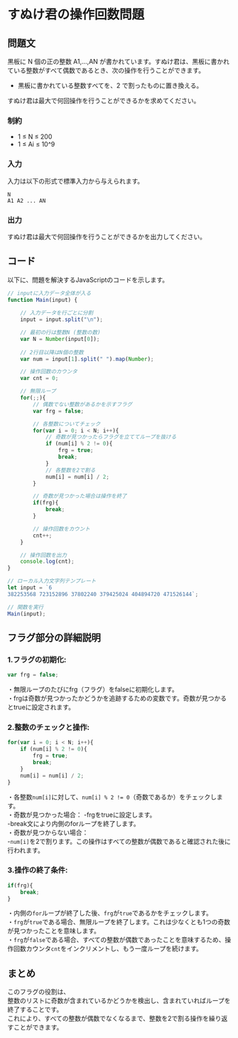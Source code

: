 # すぬけ君の操作回数問題

## 問題文

黒板に N 個の正の整数 A1,...,AN が書かれています。すぬけ君は、黒板に書かれている整数がすべて偶数であるとき、次の操作を行うことができます。

- 黒板に書かれている整数すべてを、2 で割ったものに置き換える。

すぬけ君は最大で何回操作を行うことができるかを求めてください。

### 制約
- 1 ≤ N ≤ 200
- 1 ≤ Ai ≤ 10^9

### 入力
入力は以下の形式で標準入力から与えられます。
```
N
A1 A2 ... AN
```


### 出力
すぬけ君は最大で何回操作を行うことができるかを出力してください。

## コード

以下に、問題を解決するJavaScriptのコードを示します。

```javascript
// inputに入力データ全体が入る
function Main(input) {
    
    // 入力データを行ごとに分割
    input = input.split("\n");

    // 最初の行は整数N (整数の数)
    var N = Number(input[0]);
    
    // 2行目以降はN個の整数
    var num = input[1].split(" ").map(Number);

    // 操作回数のカウンタ
    var cnt = 0;

    // 無限ループ
    for(;;){
        // 偶数でない整数があるかを示すフラグ
        var frg = false;

        // 各整数についてチェック
        for(var i = 0; i < N; i++){
            // 奇数が見つかったらフラグを立ててループを抜ける
            if (num[i] % 2 != 0){
                frg = true;
                break;
            }
            // 各整数を2で割る
            num[i] = num[i] / 2;
        }

        // 奇数が見つかった場合は操作を終了
        if(frg){
            break;
        }

        // 操作回数をカウント
        cnt++;
    }

    // 操作回数を出力
    console.log(cnt);
}

// ローカル入力文字列テンプレート
let input = `6
382253568 723152896 37802240 379425024 404894720 471526144`;

// 関数を実行
Main(input);
```
## フラグ部分の詳細説明
### 1.フラグの初期化:
```js
var frg = false;
```
・無限ループのたびにfrg（フラグ）をfalseに初期化します。  
・frgは奇数が見つかったかどうかを追跡するための変数です。奇数が見つかるとtrueに設定されます。  
### 2.整数のチェックと操作:
```js
for(var i = 0; i < N; i++){
    if (num[i] % 2 != 0){
        frg = true;
        break;
    }
    num[i] = num[i] / 2;
}
```
・各整数`num[i]`に対して、`num[i] % 2 != 0`（奇数であるか）をチェックします。  
・奇数が見つかった場合：
  -frgをtrueに設定します。  
  -break文により内側のforループを終了します。  
・奇数が見つからない場合：  
  -`num[i]`を2で割ります。この操作はすべての整数が偶数であると確認された後に行われます。
### 3.操作の終了条件:
```js
if(frg){
    break;
}
```
・内側の`for`ループが終了した後、`frg`が`true`であるかをチェックします。  
・`frg`が`true`である場合、無限ループを終了します。これは少なくとも1つの奇数が見つかったことを意味します。  
・`frg`が`false`である場合、すべての整数が偶数であったことを意味するため、操作回数カウンタ`cnt`をインクリメントし、もう一度ループを続けます。
## まとめ
このフラグの役割は、  
整数のリストに奇数が含まれているかどうかを検出し、含まれていればループを終了することです。  
これにより、すべての整数が偶数でなくなるまで、整数を2で割る操作を繰り返すことができます。
